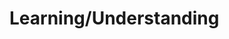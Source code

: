# Learning/Understanding
<!-- Ger svar på varför vissa saker ser ut och är implementerade på vissa sätt -->
